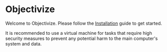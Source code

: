 # Objectivize

Welcome to Objectivize. Please follow the [Installation](installation.md) guide to get started.

It is recommended to use a virtual machine for tasks that require high security measures to prevent any potential harm to the main computer's system and data.

